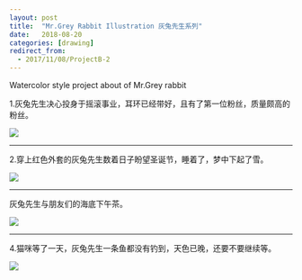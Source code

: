 ```yaml
---
layout: post
title:  "Mr.Grey Rabbit Illustration 灰兔先生系列"
date:   2018-08-20
categories: [drawing]
redirect_from:
  - 2017/11/08/ProjectB-2
---
```


Watercolor style project about  of Mr.Grey rabbit



1.灰兔先生决心投身于摇滚事业，耳环已经带好，且有了第一位粉丝，质量颇高的粉丝。 



![](http://wx1.sinaimg.cn/mw690/698f3196gy1g2w8gw28msj20qr0jzmye.jpg)



------



2.穿上红色外套的灰兔先生数着日子盼望圣诞节，睡着了，梦中下起了雪。 

![](http://wx3.sinaimg.cn/mw690/698f3196gy1g2w8gvzm68j20qr0jzgnx.jpg)



------



灰兔先生与朋友们的海底下午茶。

![](http://wx2.sinaimg.cn/mw690/698f3196gy1g2w8gvw7paj20jz0qrgpo.jpg)



------



4.猫咪等了一天，灰兔先生一条鱼都没有钓到，天色已晚，还要不要继续等。

![](http://wx1.sinaimg.cn/mw690/698f3196gy1g2w8hjj8opj20u00u0x6q.jpg)